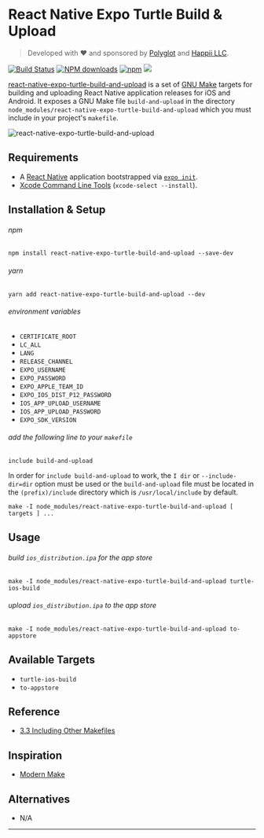 # React Native Expo Turtle Build & Upload
> Developed with &hearts; and sponsored by [Polyglot](https://realpolyglot.dev) and [Happii LLC](https://apps.apple.com/us/developer/happii-llc/id1107883445).

[![Build Status](http://img.shields.io/travis/wilmoore/react-native-expo-turtle-build-and-upload.svg)](https://travis-ci.org/wilmoore/react-native-expo-turtle-build-and-upload) [![NPM downloads](http://img.shields.io/npm/dm/react-native-expo-turtle-build-and-upload.svg)](https://www.npmjs.org/package/react-native-expo-turtle-build-and-upload) [![npm](https://img.shields.io/npm/v/react-native-expo-turtle-build-and-upload.svg)](https://www.npmjs.org/package/react-native-expo-turtle-build-and-upload) ![](https://img.shields.io/badge/license-MIT-blue.svg)

[react-native-expo-turtle-build-and-upload](https://github.com/wilmoore/react-native-expo-turtle-build-and-upload) is a set of [GNU Make](https://www.gnu.org/software/make) targets for building and uploading React Native application releases for iOS and Android. It exposes a GNU Make file `build-and-upload` in the directory `node_modules/react-native-expo-turtle-build-and-upload` which you must include in your project's `makefile`.

![react-native-expo-turtle-build-and-upload](https://cloudup.com/csUwT_t3u7x+ "react-native-expo-turtle-build-and-upload")

## Requirements
- A [React Native][React Native] application bootstrapped via [`expo init`](https://expo.io/learn).
- [Xcode Command Line Tools][Xcode Command Line Tools] (`xcode-select --install`).

## Installation & Setup
###### npm
```
npm install react-native-expo-turtle-build-and-upload --save-dev
```

###### yarn
```
yarn add react-native-expo-turtle-build-and-upload --dev
```

###### environment variables
- `CERTIFICATE_ROOT`
- `LC_ALL`
- `LANG`
- `RELEASE_CHANNEL`
- `EXPO_USERNAME`
- `EXPO_PASSWORD`
- `EXPO_APPLE_TEAM_ID`
- `EXPO_IOS_DIST_P12_PASSWORD`
- `IOS_APP_UPLOAD_USERNAME`
- `IOS_APP_UPLOAD_PASSWORD`
- `EXPO_SDK_VERSION`

###### add the following line to your `makefile`
```
include build-and-upload
```

In order for `include build-and-upload` to work, the `I dir` or `--include-dir=dir` option must be used or the `build-and-upload` file must be located in the `(prefix)/include` directory which is `/usr/local/include` by default.

```
make -I node_modules/react-native-expo-turtle-build-and-upload [ targets ] ...
```

## Usage
###### build `ios_distribution.ipa` for the app store
```
make -I node_modules/react-native-expo-turtle-build-and-upload turtle-ios-build
```

###### upload `ios_distribution.ipa` to the app store
```
make -I node_modules/react-native-expo-turtle-build-and-upload to-appstore
```

## Available Targets
- `turtle-ios-build`
- `to-appstore`

## Reference
- [3.3 Including Other Makefiles][3.3 Including Other Makefiles]

## Inspiration
- [Modern Make][Modern Make]

## Alternatives
- N/A

---
[React Native]: https://reactnative.dev
[Xcode Command Line Tools]: https://developer.apple.com/library/archive/technotes/tn2339/_index.html
[Modern Make]: https://github.com/tj/mmake
[3.3 Including Other Makefiles]: https://www.gnu.org/software/make/manual/make.html#Include
